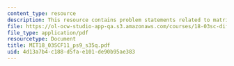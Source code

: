 ```yaml
---
content_type: resource
description: This resource contains problem statements related to matrix exponentials.
file: https://ol-ocw-studio-app-qa.s3.amazonaws.com/courses/18-03sc-differential-equations-fall-2011/4d13a7b4c188d5fae101de90b95ae383_MIT18_03SCF11_ps9_s35q.pdf
file_type: application/pdf
resourcetype: Document
title: MIT18_03SCF11_ps9_s35q.pdf
uid: 4d13a7b4-c188-d5fa-e101-de90b95ae383
---
```

